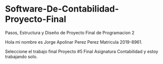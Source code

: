 # Software-De-Contabilidad-Proyecto-Final
 Pasos, Estructura y Diseño de Proyecto Final de Programacion 2


Hola mi nombre es Jorge Apolinar Perez Perez Matricula 2019-8961.

Seleccione el trabajo final Proyecto #5 Final Asignatura Contabilidad y estoy trabajando solo.